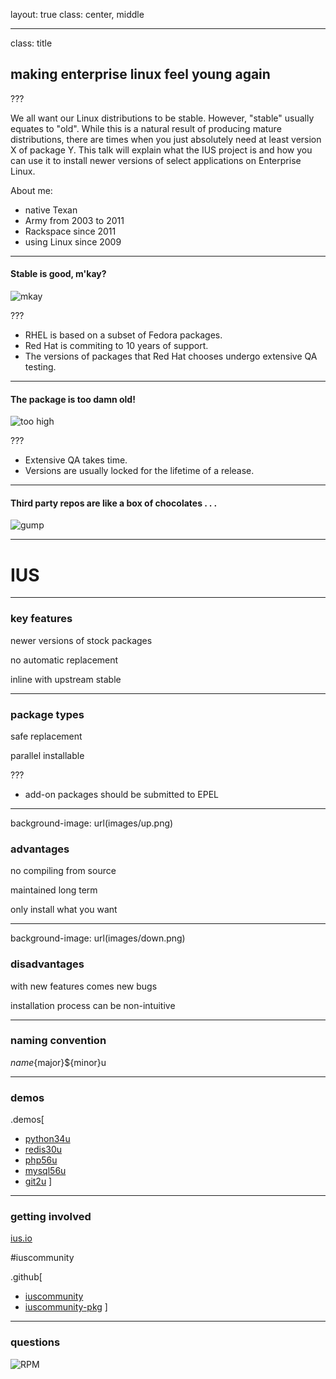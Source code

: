 layout: true
class: center, middle

---

class: title

## making enterprise linux feel young again

???

We all want our Linux distributions to be stable.  However, "stable" usually equates to "old".  While this is a natural result of producing mature distributions, there are times when you just absolutely need at least version X of package Y.  This talk will explain what the IUS project is and how you can use it to install newer versions of select applications on Enterprise Linux.

About me:
- native Texan
- Army from 2003 to 2011
- Rackspace since 2011
- using Linux since 2009

---

#### Stable is good, m'kay?

![mkay](images/mkay.png)

???

- RHEL is based on a subset of Fedora packages.
- Red Hat is commiting to 10 years of support.
- The versions of packages that Red Hat chooses undergo extensive QA testing.

---

#### The package is too damn old!

![too high](images/too-high.jpg)

???

- Extensive QA takes time.
- Versions are usually locked for the lifetime of a release.

---

#### Third party repos are like a box of chocolates . . .

![gump](images/gump.png)

---

# IUS

---

### key features

newer versions of stock packages

no automatic replacement

inline with upstream stable

---

### package types

safe replacement

parallel installable

???

- add-on packages should be submitted to EPEL

---

background-image: url(images/up.png)

### advantages

no compiling from source

maintained long term

only install what you want

---

background-image: url(images/down.png)

### disadvantages

with new features comes new bugs

installation process can be non-intuitive

---

### naming convention

${name}${major}${minor}u

---

### demos

.demos[
- [python34u](https://asciinema.org/a/24505)
- [redis30u](https://asciinema.org/a/24585)
- [php56u](https://asciinema.org/a/24503)
- [mysql56u](https://asciinema.org/a/24507)
- [git2u](https://asciinema.org/a/24559)
]

---

### getting involved

[ius.io](https://ius.io)

\#iuscommunity

.github[
- [iuscommunity](https://github.com/iuscommunity)
- [iuscommunity-pkg](https://github.com/iuscommunity-pkg)
]

---

### questions

![RPM](images/rpm.svg)
